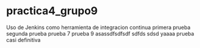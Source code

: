 # practica4_grupo9

Uso de Jenkins como herramienta de integracion continua
primera prueba
segunda prueba
prueba 7
prueba 9
asassdfsdfsdf
sdfds
sdsd yaaaa
prueba casi definitiva